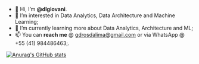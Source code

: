 - 👋 Hi, I’m <b>@dlgiovani</b>.
- 👀 I’m interested in Data Analytics, Data Architecture and Machine Learning;
- 🌱 I’m currently learning more about Data Analytics, Architecture and ML;
- 📫 You can <b>reach me</b> @ gdrosdalima@gmail.com or via WhatsApp @ +55 (41) 984486463;.

[![Anurag's GitHub stats](https://github-readme-stats.vercel.app/api?username=dlgiovani&count_private=true&theme=tokyonight)](https://github.com/dlgiovani/github-readme-stats)

